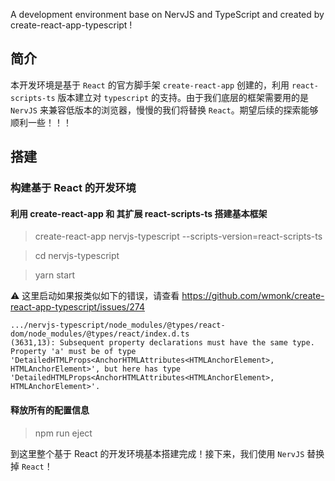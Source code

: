 A development environment base on NervJS and TypeScript and created by create-react-app-typescript !

## 简介

本开发环境是基于 `React` 的官方脚手架 `create-react-app` 创建的，利用 `react-scripts-ts` 版本建立对 `typescript` 的支持。由于我们底层的框架需要用的是 `NervJS` 来兼容低版本的浏览器，慢慢的我们将替换 `React`。期望后续的探索能够顺利一些！！！

## 搭建

### 构建基于 React 的开发环境 

#### 利用 create-react-app 和 其扩展 react-scripts-ts 搭建基本框架

> create-react-app nervjs-typescript --scripts-version=react-scripts-ts

> cd nervjs-typescript

> yarn start

⚠️ 这里启动如果报类似如下的错误，请查看 https://github.com/wmonk/create-react-app-typescript/issues/274

```Shell
.../nervjs-typescript/node_modules/@types/react-dom/node_modules/@types/react/index.d.ts
(3631,13): Subsequent property declarations must have the same type.  Property 'a' must be of type 'DetailedHTMLProps<AnchorHTMLAttributes<HTMLAnchorElement>, HTMLAnchorElement>', but here has type 'DetailedHTMLProps<AnchorHTMLAttributes<HTMLAnchorElement>, HTMLAnchorElement>'.
```

#### 释放所有的配置信息

> npm run eject

到这里整个基于 React 的开发环境基本搭建完成！接下来，我们使用 `NervJS` 替换掉 `React`！



